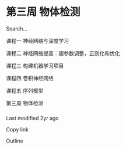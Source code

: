 # 第三周 物体检测



Search…



课程一 神经网络与深度学习



课程二 神经网络提高：超参数调整，正则化和优化



课程三 构建机器学习项目



课程四 卷积神经网络



课程五 序列模型



第三周 物体检测

### &#x20;<a href="#001-mu-biao-ding-wei" id="001-mu-biao-ding-wei"></a>

### &#x20;<a href="#002-te-zheng-dian-jian-ce" id="002-te-zheng-dian-jian-ce"></a>

### &#x20;<a href="#003-mu-biao-jian-ce" id="003-mu-biao-jian-ce"></a>

### &#x20;<a href="#004-juan-ji-de-hua-dong-chuang-kou-shi-xian" id="004-juan-ji-de-hua-dong-chuang-kou-shi-xian"></a>

### &#x20;<a href="#005-bounding-box-yu-ce" id="005-bounding-box-yu-ce"></a>

### &#x20;<a href="#006-jiao-bing-bi" id="006-jiao-bing-bi"></a>

### &#x20;<a href="#007-fei-ji-da-zhi-yi-zhi" id="007-fei-ji-da-zhi-yi-zhi"></a>

### &#x20;<a href="#008-anchor-boxes" id="008-anchor-boxes"></a>

### &#x20;<a href="#009-yolo-suan-fa" id="009-yolo-suan-fa"></a>

### &#x20;<a href="#010-hou-xuan-qu-yu" id="010-hou-xuan-qu-yu"></a>



Last modified 2yr ago

Copy link

Outline

